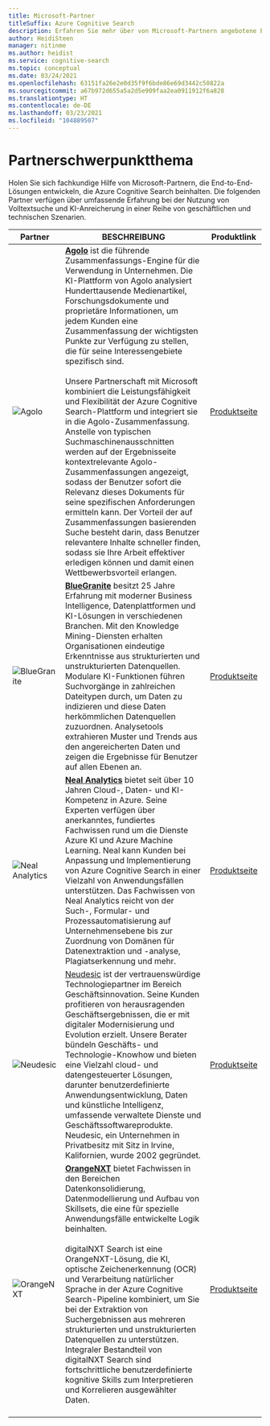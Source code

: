 ```yaml
---
title: Microsoft-Partner
titleSuffix: Azure Cognitive Search
description: Erfahren Sie mehr über von Microsoft-Partnern angebotene End-to-End-Lösungen, die Azure Cognitive Search beinhalten.
author: HeidiSteen
manager: nitinme
ms.author: heidist
ms.service: cognitive-search
ms.topic: conceptual
ms.date: 03/24/2021
ms.openlocfilehash: 63151fa26e2e0d35f9f6bde86e69d3442c50822a
ms.sourcegitcommit: a67b972d655a5a2d5e909faa2ea0911912f6a828
ms.translationtype: HT
ms.contentlocale: de-DE
ms.lasthandoff: 03/23/2021
ms.locfileid: "104889507"
---
```

# <a name="partner-spotlight"></a>Partnerschwerpunktthema

Holen Sie sich fachkundige Hilfe von Microsoft-Partnern, die End-to-End-Lösungen entwickeln, die Azure Cognitive Search beinhalten. Die folgenden Partner verfügen über umfassende Erfahrung bei der Nutzung von Volltextsuche und KI-Anreicherung in einer Reihe von geschäftlichen und technischen Szenarien.

| Partner | BESCHREIBUNG | Produktlink |
|---------|-------------|----------------------|
| ![Agolo](media/resource-partners/agolo-logo.png "Agolo-Unternehmenslogo") | [**Agolo**](https://www.agolo.com) ist die führende Zusammenfassungs-Engine für die Verwendung in Unternehmen. Die KI-Plattform von Agolo analysiert Hunderttausende Medienartikel, Forschungsdokumente und proprietäre Informationen, um jedem Kunden eine Zusammenfassung der wichtigsten Punkte zur Verfügung zu stellen, die für seine Interessengebiete spezifisch sind. </br></br>Unsere Partnerschaft mit Microsoft kombiniert die Leistungsfähigkeit und Flexibilität der Azure Cognitive Search-Plattform und integriert sie in die Agolo-Zusammenfassung. Anstelle von typischen Suchmaschinenausschnitten werden auf der Ergebnisseite kontextrelevante Agolo-Zusammenfassungen angezeigt, sodass der Benutzer sofort die Relevanz dieses Dokuments für seine spezifischen Anforderungen ermitteln kann. Der Vorteil der auf Zusammenfassungen basierenden Suche besteht darin, dass Benutzer relevantere Inhalte schneller finden, sodass sie Ihre Arbeit effektiver erledigen können und damit einen Wettbewerbsvorteil erlangen. | [Produktseite](https://www.agolo.com/microsoft-azure-cognitive-search ) |
| ![BlueGranite](media/resource-partners/blue-granite-full-color.png "Firmenlogo von BlueGranite") | [**BlueGranite**](https://www.bluegranite.com/) besitzt 25 Jahre Erfahrung mit moderner Business Intelligence, Datenplattformen und KI-Lösungen in verschiedenen Branchen. Mit den Knowledge Mining-Diensten erhalten Organisationen eindeutige Erkenntnisse aus strukturierten und unstrukturierten Datenquellen. Modulare KI-Funktionen führen Suchvorgänge in zahlreichen Dateitypen durch, um Daten zu indizieren und diese Daten herkömmlichen Datenquellen zuzuordnen. Analysetools extrahieren Muster und Trends aus den angereicherten Daten und zeigen die Ergebnisse für Benutzer auf allen Ebenen an. | [Produktseite](https://www.bluegranite.com/knowledge-mining) |
| ![Neal Analytics](media/resource-partners/neal-analytics-logo.png "Firmenlogo von Neal Analytics") | [**Neal Analytics**](https://nealanalytics.com/) bietet seit über 10 Jahren Cloud-, Daten- und KI-Kompetenz in Azure. Seine Experten verfügen über anerkanntes, fundiertes Fachwissen rund um die Dienste Azure KI und Azure Machine Learning. Neal kann Kunden bei Anpassung und Implementierung von Azure Cognitive Search in einer Vielzahl von Anwendungsfällen unterstützen. Das Fachwissen von Neal Analytics reicht von der Such-, Formular- und Prozessautomatisierung auf Unternehmensebene bis zur Zuordnung von Domänen für Datenextraktion und -analyse, Plagiatserkennung und mehr. | [Produktseite](https://go.nealanalytics.com/cognitive-search)|
| ![Neudesic](media/resource-partners/neudesic-logo.png "Firmenlogo von Neudesic") | [Neudesic](https://www.neudesic.com/) ist der vertrauenswürdige Technologiepartner im Bereich Geschäftsinnovation. Seine Kunden profitieren von herausragenden Geschäftsergebnissen, die er mit digitaler Modernisierung und Evolution erzielt. Unsere Berater bündeln Geschäfts- und Technologie-Knowhow und bieten eine Vielzahl cloud- und datengesteuerter Lösungen, darunter benutzerdefinierte Anwendungsentwicklung, Daten und künstliche Intelligenz, umfassende verwaltete Dienste und Geschäftssoftwareprodukte. Neudesic, ein Unternehmen in Privatbesitz mit Sitz in Irvine, Kalifornien, wurde 2002 gegründet. | [Produktseite](https://www.neudesic.com/services/digital-workplace/document-intelligence-platform-schedule-demo)|
| ![OrangeNXT](media/resource-partners/orangenxt-beldmerk-boven-160px.png "Firmenlogo von OrangeNXT") | [**OrangeNXT**](https://orangenxt.com/) bietet Fachwissen in den Bereichen Datenkonsolidierung, Datenmodellierung und Aufbau von Skillsets, die eine für spezielle Anwendungsfälle entwickelte Logik beinhalten.</br></br>digitalNXT Search ist eine OrangeNXT-Lösung, die KI, optische Zeichenerkennung (OCR) und Verarbeitung natürlicher Sprache in der Azure Cognitive Search-Pipeline kombiniert, um Sie bei der Extraktion von Suchergebnissen aus mehreren strukturierten und unstrukturierten Datenquellen zu unterstützen. Integraler Bestandteil von digitalNXT Search sind fortschrittliche benutzerdefinierte kognitive Skills zum Interpretieren und Korrelieren ausgewählter Daten.</br></br>| [Produktseite](https://orangenxt.com/solutions/digitalnxt/digitalnxt-search/)|